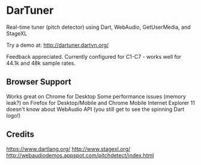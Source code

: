 DarTuner
========

Real-time tuner (pitch detector) using Dart, WebAudio, GetUserMedia, and StageXL

Try a demo at: http://dartuner.dartvn.org/

Feedback appreciated.  Currently configured for C1-C7 - works well for 44.1k and 48k sample rates.

Browser Support
---------------
Works great on Chrome for Desktop
Some performance issues (memory leak?) on Firefox for Desktop/Mobile and Chrome Mobile
Internet Explorer 11 doesn't know about WebAudio API (you still get to see the spinning Dart logo!)

Credits
-------
https://www.dartlang.org/
http://www.stagexl.org/
http://webaudiodemos.appspot.com/pitchdetect/index.html
